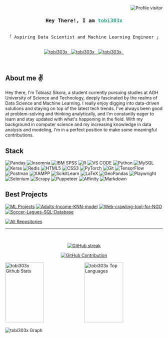 
<a href="https://komarev.com/ghpvc/?username=tobi303x&color=2AA889">
  <img align="right" src="https://komarev.com/ghpvc/?username=tobi303x&color=2AA889&style=for-the-badge" alt="Profile visitor" />
</a>
</br>

<h3 align="center">
    <samp> Hey There!, I am
        <b><a style="color: #2AA889;">tobi303x</a></b>
    </samp>
</h3>

<p align="center"> 
  <samp>
    <br>
    「 Aspiring Data Scientist and Machine Learning Engineer </b> 」
    <br>
    <br>
  </samp>
</p>
<p align="center">
 <a href="" target="blank">
  <img src="https://img.shields.io/badge/Contact_me-EA4335?style=for-the-badge&logo=gmail&logoColor=white" alt="tobi303x" />
   &nbsp
 </a>
 <a href="" target="_blank">
  <img src="https://img.shields.io/badge/Kaggle-20BEFF?style=for-the-badge&logo=kaggle&logoColor=white" alt="tobi303x"/>
   &nbsp
 </a>
 <a href="" target="_blank">
  <img src="https://img.shields.io/badge/LinkedIn-0077B5?style=for-the-badge&logo=linkedin&logoColor=white" alt="tobi303x"/>
   &nbsp
 </a>
</p>
<br />

## About me ✌️
<p> 
Hey there, I'm Tobiasz Sikora, a student currently pursuing studies at AGH University of Science and Technology, deeply fascinated by the realms of Data Science and Machine Learning. 
I really enjoy digging into data-driven solutions and staying on top of the latest tech trends. I've always been good at problem-solving and thinking analytically, and I'm constantly eager to learn and stay updated with what's happening in the field. With my background in computer science and my increasing knowledge in data analysis and modeling, I'm in a perfect position to make some meaningful contributions.
</p>

## Stack
![Pandas](https://img.shields.io/badge/pandas-150458?style=for-the-badge&logo=pandas&logoColor=white)
![Insomnia](https://img.shields.io/badge/insomnia-4000BF?style=for-the-badge&logo=insomnia&logoColor=white)
![IBM SPSS](https://img.shields.io/badge/ibm_spss-052FAD?style=for-the-badge&logo=ibm&logoColor=white)
![R](https://img.shields.io/badge/r-276DC3?style=for-the-badge&logo=r&logoColor=white)
![VS CODE](https://img.shields.io/badge/Visual_Studio-0078d7?style=for-the-badge&logo=visual%20studio&logoColor=white)
![Python](https://img.shields.io/badge/python3-3776AB?style=for-the-badge&logo=python&logoColor=white)
![MySQL](https://img.shields.io/badge/mysql-4479A1?style=for-the-badge&logo=mysql&logoColor=white)
![Keras](https://img.shields.io/badge/keras-D00000?style=for-the-badge&logo=keras&logoColor=white)
![Redis](https://img.shields.io/badge/redis-DC382D?style=for-the-badge&logo=redis&logoColor=white)
![HTML5](https://img.shields.io/badge/html5-E34F26?style=for-the-badge&logo=html5&logoColor=white)
![CSS3](https://img.shields.io/badge/css3-E34F26?style=for-the-badge&logo=css3&logoColor=white)
![PyTorch](https://img.shields.io/badge/pytorch-EE4C2C?style=for-the-badge&logo=pytorch&logoColor=white)
![Git](https://img.shields.io/badge/git-F05032?style=for-the-badge&logo=git&logoColor=white)
![TensorFlow](https://img.shields.io/badge/tensorflow-FF6F00?style=for-the-badge&logo=tensorflow&logoColor=white)
![Postman](https://img.shields.io/badge/postman-FF6C37?style=for-the-badge&logo=postman&logoColor=white)
![XAMPP](https://img.shields.io/badge/xampp-FB7A24?style=for-the-badge&logo=xampp&logoColor=white)
![ScikitLearn](https://img.shields.io/badge/scikit_learn-F7931E?style=for-the-badge&logo=scikitlearn&logoColor=white)
![LaTeX](https://img.shields.io/badge/latex-008080?style=for-the-badge&logo=latex&logoColor=white)
![GeoPandas](https://img.shields.io/badge/geopandas-139C5A?style=for-the-badge&logo=geopandas&logoColor=white)
![Playwright](https://img.shields.io/badge/playwright-2EAD33?style=for-the-badge&logo=playwright&logoColor=white)
![Selenium](https://img.shields.io/badge/selenium-43B02A?style=for-the-badge&logo=selenium&logoColor=white)
![Scrapy](https://img.shields.io/badge/scrapy-60A839?style=for-the-badge&logo=scrapy&logoColor=white)
![Puppeteer](https://img.shields.io/badge/puppeteer-40B5A4?style=for-the-badge&logo=puppeteer&logoColor=white)
![Affinity](https://img.shields.io/badge/affinity-222324?style=for-the-badge&logo=affinity&logoColor=white)
![Markdown](https://img.shields.io/badge/markdown-000000?style=for-the-badge&logo=markdown&logoColor=white)
<br/>
## Best Projects
[![ML Projects](https://github-readme-stats.vercel.app/api/pin/?username=tobi303x&repo=Machine-Learning-Projects&border_color=2AA889&show_icons=true&theme=gotham)](https://github.com/tobi303x/Machine-Learning-Projects)
[![Adults-Income-KNN-model](https://github-readme-stats.vercel.app/api/pin/?username=tobi303x&repo=Adults-Income-KNN-model&border_color=2AA889&show_icons=true&theme=gotham)](https://github.com/tobi303x/Adults-Income-KNN-model)
[![Web-crawling-tool-for-NGO](https://github-readme-stats.vercel.app/api/pin/?username=tobi303x&repo=Web-crawling-tool-for-NGO&border_color=2AA889&show_icons=true&theme=gotham)](https://github.com/tobi303x/Web-crawling-tool-for-NGO)
[![Soccer-Lagues-SQL-Database](https://github-readme-stats.vercel.app/api/pin/?username=tobi303x&repo=Soccer-Lagues-SQL-Database&border_color=2AA889&show_icons=true&theme=gotham)](https://github.com/tobi303x/Soccer-Lagues-SQL-Database)


<p align="left">
  <a href="https://github.com/tobi303x?tab=repositories" target="_blank"><img alt="All Repositories" title="All Repositories" src="https://img.shields.io/badge/-All%20Repos-2AA889?style=for-the-badge&logo=koding&logoColor=white"/></a>
</p>

<hr/>
<br/>

<p align="center">
  <a href="https://github.com/tobi303x">
    <img src="https://github-readme-streak-stats.herokuapp.com?user=tobi303x&theme=gotham&border_radius=5&title_color=FFFFFF&mode=weekly" alt="GitHub streak"/>
  </a>
</p>

<p align="center">
  <a href="https://github.com/tobi303x">
    <img src="https://github-profile-summary-cards.vercel.app/api/cards/profile-details?username=tobi303x&theme=gotham" alt="GitHub Contribution"/>
  </a>
</p>

<a> 
    <a href="https://github.com/tob303x"><img alt="tobi303x Github Stats" src="https://denvercoder1-github-readme-stats.vercel.app/api?username=tobi303x&show_icons=true&count_private=true&theme=gotham&border_color=2AA889&icon_color=F8D866" height="192px" width="49.5%"/></a>
  <a href="https://github.com/tobi303x"><img alt="tobi303x Top Languages" src="https://denvercoder1-github-readme-stats.vercel.app/api/top-langs/?username=tobi303x&langs_count=8&layout=compact&theme=gotham&border_color=2AA889&icon_color=F8D866" height="192px" width="49.5%"/></a>
  <br/>
</a>

![tobi303x Graph](https://github-readme-activity-graph.vercel.app/graph?username=tobi303x&custom_title=tobi303x%20GitHub%20Activity%20Graph&theme=gotham)

